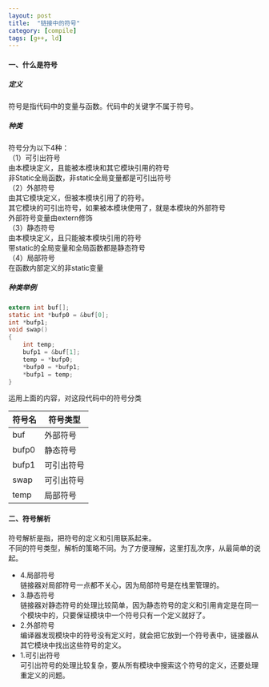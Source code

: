 ```yaml
---
layout: post
title:  "链接中的符号"
category: [compile]
tags: [g++, ld]
---
```


#### 一、什么是符号
##### 定义
符号是指代码中的变量与函数。代码中的关键字不属于符号。  
##### 种类
符号分为以下4种：  
（1）可引出符号  
由本模块定义，且能被本模块和其它模块引用的符号  
非Static全局函数，非static全局变量都是可引出符号  
（2）外部符号  
由其它模块定义，但被本模块引用了的符号。  
其它模块的可引出符号，如果被本模块使用了，就是本模块的外部符号  
外部符号变量由extern修饰  
（3）静态符号  
由本模块定义，且只能被本模块引用的符号  
带static的全局变量和全局函数都是静态符号  
（4）局部符号  
在函数内部定义的非static变量  
##### 种类举例  

```c
extern int buf[];
static int *bufp0 = &buf[0];
int *bufp1;
void swap()
{
	int temp;
	bufp1 = &buf[1];
	temp = *bufp0;
	*bufp0 = *bufp1;
	*bufp1 = temp;
}
```
运用上面的内容，对这段代码中的符号分类

|符号名|符号类型|
|---|---|
|buf|外部符号|
|bufp0|静态符号|
|bufp1|可引出符号|
|swap|可引出符号|
|temp|局部符号|

#### 二、符号解析

符号解析是指，把符号的定义和引用联系起来。  
不同的符号类型，解析的策略不同。为了方便理解，这里打乱次序，从最简单的说起。  
 - 4.局部符号  
链接器对局部符号一点都不关心，因为局部符号是在栈里管理的。  
 - 3.静态符号  
链接器对静态符号的处理比较简单，因为静态符号的定义和引用肯定是在同一个模块中的，只要保证模块中一个符号只有一个定义就好了。  
 - 2.外部符号  
编译器发现模块中的符号没有定义时，就会把它放到一个符号表中，链接器从其它模块中找出这些符号的定义。  
 - 1.可引出符号  
可引出符号的处理比较复杂，要从所有模块中搜索这个符号的定义，还要处理重定义的问题。  
